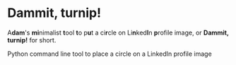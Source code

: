 # Dammit, turnip!

A**dam**'s **mi**nimalist **t**ool **t**o p**u**t a ci**r**cle on Li**n**ked**I**n **p**rofile image, or **Dammit, turnip!** for short.

Python command line tool to place a circle on a LinkedIn profile image
